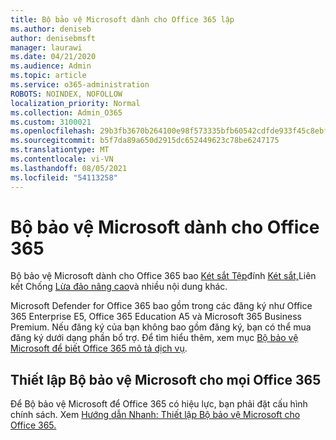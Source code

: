 ```yaml
---
title: Bộ bảo vệ Microsoft dành cho Office 365 lập
ms.author: deniseb
author: denisebmsft
manager: laurawi
ms.date: 04/21/2020
ms.audience: Admin
ms.topic: article
ms.service: o365-administration
ROBOTS: NOINDEX, NOFOLLOW
localization_priority: Normal
ms.collection: Admin_O365
ms.custom: 3100021
ms.openlocfilehash: 29b3fb3670b264100e98f573335bfb60542cdfde933f45c8ebf77955c9ec9eb1
ms.sourcegitcommit: b5f7da89a650d2915dc652449623c78be6247175
ms.translationtype: MT
ms.contentlocale: vi-VN
ms.lasthandoff: 08/05/2021
ms.locfileid: "54113258"
---
```

# <a name="microsoft-defender-for-office-365"></a>Bộ bảo vệ Microsoft dành cho Office 365

Bộ bảo vệ Microsoft dành cho Office 365 bao [Két sắt Tệp](/microsoft-365/security/office-365-security/atp-safe-attachments)đính [Két sắt,](/microsoft-365/security/office-365-security/atp-safe-links)Liên kết Chống [Lừa đảo nâng cao](/microsoft-365/security/office-365-security/atp-anti-phishing)và nhiều nội dung khác. 

Microsoft Defender for Office 365 bao gồm trong các đăng ký như Office 365 Enterprise E5, Office 365 Education A5 và Microsoft 365 Business Premium. Nếu đăng ký của bạn không bao gồm đăng ký, bạn có thể mua đăng ký dưới dạng phần bổ trợ. Để tìm hiểu thêm, xem mục [Bộ bảo vệ Microsoft để biết Office 365 mô tả dịch vụ](/office365/servicedescriptions/office-365-advanced-threat-protection-service-description).

## <a name="set-up-microsoft-defender-for-office-365"></a>Thiết lập Bộ bảo vệ Microsoft cho mọi Office 365

Để Bộ bảo vệ Microsoft để Office 365 có hiệu lực, bạn phải đặt cấu hình chính sách. Xem [Hướng dẫn Nhanh: Thiết lập Bộ bảo vệ Microsoft cho Office 365.](/microsoft-365/security/office-365-security/office-365-atp)

